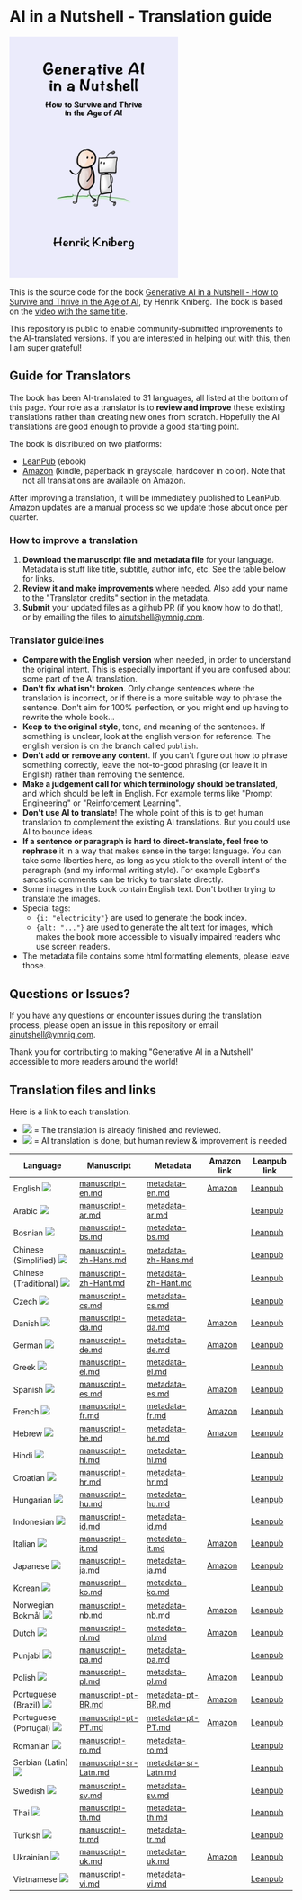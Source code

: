 # AI in a Nutshell - Translation guide

<img src="manuscript/resources/title_page.png" width="300" alt="Book Cover">

This is the source code for the book [Generative AI in a Nutshell - How to Survive and Thrive in the Age of AI](http://ymnig.ai/ainutshell), by Henrik Kniberg. The book is based on the [video with the same title](https://www.youtube.com/watch?v=2IK3DFHRFfw).

This repository is public to enable community-submitted improvements to the AI-translated versions. If you are interested in helping out with this, then I am super grateful!

## Guide for Translators

The book has been AI-translated to 31 languages, all listed at the bottom of this page. Your role as a translator is to **review and improve** these existing translations rather than creating new ones from scratch. Hopefully the AI translations are good enough to provide a good starting point.

The book is distributed on two platforms:

- [LeanPub](https://leanpub.com/ainutshell/) (ebook)
- [Amazon](https://www.amazon.com/Generative-AI-Nutshell-Survive-Thrive-ebook/dp/B0DSBFN12W/) (kindle, paperback in grayscale, hardcover in color). Note that not all translations are available on Amazon.

After improving a translation, it will be immediately published to LeanPub. Amazon updates are a manual process so we update those about once per quarter.

### How to improve a translation

1. **Download the manuscript file and metadata file** for your language. Metadata is stuff like title, subtitle, author info, etc. See the table below for links.
2. **Review it and make improvements** where needed. Also add your name to the "Translator credits" section in the metadata.
3. **Submit** your updated files as a github PR (if you know how to do that), or by emailing the files to ainutshell@ymnig.com.

### Translator guidelines

- **Compare with the English version** when needed, in order to understand the original intent. This is especially important if you are confused about some part of the AI translation.
- **Don't fix what isn't broken**. Only change sentences where the translation is incorrect, or if there is a more suitable way to phrase the sentence. Don't aim for 100% perfection, or you might end up having to rewrite the whole book...
- **Keep to the original style**, tone, and meaning of the sentences. If something is unclear, look at the english version for reference. The english version is on the branch called `publish`.
- **Don't add or remove any content**. If you can't figure out how to phrase something correctly, leave the not-to-good phrasing (or leave it in English) rather than removing the sentence.
- **Make a judgement call for which terminology should be translated**, and which should be left in English. For example terms like "Prompt Engineering" or "Reinforcement Learning".
- **Don't use AI to translate**! The whole point of this is to get human translation to complement the existing AI translations. But you could use AI to bounce ideas.
- **If a sentence or paragraph is hard to direct-translate, feel free to rephrase** it in a way that makes sense in the target language. You can take some liberties here, as long as you stick to the overall intent of the paragraph (and my informal writing style). For example Egbert's sarcastic comments can be tricky to translate directly.
- Some images in the book contain English text. Don't bother trying to translate the images.
- Special tags:
  - `{i: "electricity"}` are used to generate the book index.
  - `{alt: "..."}` are used to generate the alt text for images, which makes the book more accessible to visually impaired readers who use screen readers.
- The metadata file contains some html formatting elements, please leave those.

## Questions or Issues?

If you have any questions or encounter issues during the translation process, please open an issue in this repository or email ainutshell@ymnig.com.

Thank you for contributing to making "Generative AI in a Nutshell" accessible to more readers around the world!

## Translation files and links

Here is a link to each translation.

- ![](https://img.shields.io/badge/done-green) = The translation is already finished and reviewed.
- ![](https://img.shields.io/badge/todo-red) = AI translation is done, but human review & improvement is needed

| Language                                                         | Manuscript                                                | Metadata                                            | Amazon link                                                                           | Leanpub link                                      |
| ---------------------------------------------------------------- | --------------------------------------------------------- | --------------------------------------------------- | ------------------------------------------------------------------------------------- | ------------------------------------------------- |
| English ![](https://img.shields.io/badge/done-green)             | [manuscript-en.md](manuscript/manuscript-en.md)           | [metadata-en.md](metadata/metadata-en.md)           | [Amazon](https://www.amazon.com/Generative-AI-Nutshell-Survive-Thrive/dp/B0DTK6ZVWX/) | [Leanpub](https://leanpub.com/ainutshell)         |
| Arabic ![](https://img.shields.io/badge/todo-red)                | [manuscript-ar.md](manuscript/manuscript-ar.md)           | [metadata-ar.md](metadata/metadata-ar.md)           |                                                                                       | [Leanpub](https://leanpub.com/ainutshell-ar)      |
| Bosnian ![](https://img.shields.io/badge/todo-red)               | [manuscript-bs.md](manuscript/manuscript-bs.md)           | [metadata-bs.md](metadata/metadata-bs.md)           |                                                                                       | [Leanpub](https://leanpub.com/ainutshell-bs)      |
| Chinese (Simplified) ![](https://img.shields.io/badge/todo-red)  | [manuscript-zh-Hans.md](manuscript/manuscript-zh-Hans.md) | [metadata-zh-Hans.md](metadata/metadata-zh-Hans.md) |                                                                                       | [Leanpub](https://leanpub.com/ainutshell-zh-Hans) |
| Chinese (Traditional) ![](https://img.shields.io/badge/todo-red) | [manuscript-zh-Hant.md](manuscript/manuscript-zh-Hant.md) | [metadata-zh-Hant.md](metadata/metadata-zh-Hant.md) |                                                                                       | [Leanpub](https://leanpub.com/ainutshell-zh-Hant) |
| Czech ![](https://img.shields.io/badge/todo-red)                 | [manuscript-cs.md](manuscript/manuscript-cs.md)           | [metadata-cs.md](metadata/metadata-cs.md)           |                                                                                       | [Leanpub](https://leanpub.com/ainutshell-cs)      |
| Danish ![](https://img.shields.io/badge/todo-red)                | [manuscript-da.md](manuscript/manuscript-da.md)           | [metadata-da.md](metadata/metadata-da.md)           | [Amazon](https://www.amazon.de/dp/B0DWWVP5FM)                                         | [Leanpub](https://leanpub.com/ainutshell-da)      |
| German ![](https://img.shields.io/badge/todo-red)                | [manuscript-de.md](manuscript/manuscript-de.md)           | [metadata-de.md](metadata/metadata-de.md)           | [Amazon](https://www.amazon.de/dp/B0DW4G7D6V)                                         | [Leanpub](https://leanpub.com/ainutshell-de)      |
| Greek ![](https://img.shields.io/badge/todo-red)                 | [manuscript-el.md](manuscript/manuscript-el.md)           | [metadata-el.md](metadata/metadata-el.md)           |                                                                                       | [Leanpub](https://leanpub.com/ainutshell-el)      |
| Spanish ![](https://img.shields.io/badge/todo-red)               | [manuscript-es.md](manuscript/manuscript-es.md)           | [metadata-es.md](metadata/metadata-es.md)           | [Amazon](https://www.amazon.es/dp/B0DWLL4G7J)                                         | [Leanpub](https://leanpub.com/ainutshell-es)      |
| French ![](https://img.shields.io/badge/todo-red)                | [manuscript-fr.md](manuscript/manuscript-fr.md)           | [metadata-fr.md](metadata/metadata-fr.md)           | [Amazon](https://www.amazon.fr/dp/B0DWN1D7LD)                                         | [Leanpub](https://leanpub.com/ainutshell-fr)      |
| Hebrew ![](https://img.shields.io/badge/todo-red)                | [manuscript-he.md](manuscript/manuscript-he.md)           | [metadata-he.md](metadata/metadata-he.md)           | [Amazon](https://www.amazon.com/dp/B0DX681CTT)                                        | [Leanpub](https://leanpub.com/ainutshell-he)      |
| Hindi ![](https://img.shields.io/badge/todo-red)                 | [manuscript-hi.md](manuscript/manuscript-hi.md)           | [metadata-hi.md](metadata/metadata-hi.md)           |                                                                                       | [Leanpub](https://leanpub.com/ainutshell-hi)      |
| Croatian ![](https://img.shields.io/badge/todo-red)              | [manuscript-hr.md](manuscript/manuscript-hr.md)           | [metadata-hr.md](metadata/metadata-hr.md)           |                                                                                       | [Leanpub](https://leanpub.com/ainutshell-hr)      |
| Hungarian ![](https://img.shields.io/badge/todo-red)             | [manuscript-hu.md](manuscript/manuscript-hu.md)           | [metadata-hu.md](metadata/metadata-hu.md)           |                                                                                       | [Leanpub](https://leanpub.com/ainutshell-hu)      |
| Indonesian ![](https://img.shields.io/badge/todo-red)            | [manuscript-id.md](manuscript/manuscript-id.md)           | [metadata-id.md](metadata/metadata-id.md)           |                                                                                       | [Leanpub](https://leanpub.com/ainutshell-id)      |
| Italian ![](https://img.shields.io/badge/todo-red)               | [manuscript-it.md](manuscript/manuscript-it.md)           | [metadata-it.md](metadata/metadata-it.md)           | [Amazon](https://www.amazon.it/dp/B0DWZZ1WP7)                                         | [Leanpub](https://leanpub.com/ainutshell-it)      |
| Japanese ![](https://img.shields.io/badge/todo-red)              | [manuscript-ja.md](manuscript/manuscript-ja.md)           | [metadata-ja.md](metadata/metadata-ja.md)           | [Amazon](https://www.amazon.co.jp/dp/B0DX5FZKNX)                                      | [Leanpub](https://leanpub.com/ainutshell-ja)      |
| Korean ![](https://img.shields.io/badge/todo-red)                | [manuscript-ko.md](manuscript/manuscript-ko.md)           | [metadata-ko.md](metadata/metadata-ko.md)           |                                                                                       | [Leanpub](https://leanpub.com/ainutshell-ko)      |
| Norwegian Bokmål ![](https://img.shields.io/badge/todo-red)      | [manuscript-nb.md](manuscript/manuscript-nb.md)           | [metadata-nb.md](metadata/metadata-nb.md)           | [Amazon](https://www.amazon.de/dp/B0DXBG3DMF)                                         | [Leanpub](https://leanpub.com/ainutshell-nb)      |
| Dutch ![](https://img.shields.io/badge/todo-red)                 | [manuscript-nl.md](manuscript/manuscript-nl.md)           | [metadata-nl.md](metadata/metadata-nl.md)           | [Amazon](https://www.amazon.nl/dp/B0DWXRZH65)                                         | [Leanpub](https://leanpub.com/ainutshell-nl)      |
| Punjabi ![](https://img.shields.io/badge/todo-red)               | [manuscript-pa.md](manuscript/manuscript-pa.md)           | [metadata-pa.md](metadata/metadata-pa.md)           |                                                                                       | [Leanpub](https://leanpub.com/ainutshell-pa)      |
| Polish ![](https://img.shields.io/badge/todo-red)                | [manuscript-pl.md](manuscript/manuscript-pl.md)           | [metadata-pl.md](metadata/metadata-pl.md)           | [Amazon](https://www.amazon.pl/dp/B0DX2B4PVS)                                         | [Leanpub](https://leanpub.com/ainutshell-pl)      |
| Portuguese (Brazil) ![](https://img.shields.io/badge/todo-red)   | [manuscript-pt-BR.md](manuscript/manuscript-pt-BR.md)     | [metadata-pt-BR.md](metadata/metadata-pt-BR.md)     | [Amazon](https://www.amazon.com/dp/B0DWLMVHZ3)                                        | [Leanpub](https://leanpub.com/ainutshell-pt-BR)   |
| Portuguese (Portugal) ![](https://img.shields.io/badge/todo-red) | [manuscript-pt-PT.md](manuscript/manuscript-pt-PT.md)     | [metadata-pt-PT.md](metadata/metadata-pt-PT.md)     | [Amazon](https://www.amazon.es/dp/B0DWLQSS3R)                                         | [Leanpub](https://leanpub.com/ainutshell-pt-PT)   |
| Romanian ![](https://img.shields.io/badge/todo-red)              | [manuscript-ro.md](manuscript/manuscript-ro.md)           | [metadata-ro.md](metadata/metadata-ro.md)           |                                                                                       | [Leanpub](https://leanpub.com/ainutshell-ro)      |
| Serbian (Latin) ![](https://img.shields.io/badge/todo-red)       | [manuscript-sr-Latn.md](manuscript/manuscript-sr-Latn.md) | [metadata-sr-Latn.md](metadata/metadata-sr-Latn.md) |                                                                                       | [Leanpub](https://leanpub.com/ainutshell-sr-Latn) |
| Swedish ![](https://img.shields.io/badge/todo-red)               | [manuscript-sv.md](manuscript/manuscript-sv.md)           | [metadata-sv.md](metadata/metadata-sv.md)           |                                                                                       | [Leanpub](https://leanpub.com/ainutshell-sv)      |
| Thai ![](https://img.shields.io/badge/todo-red)                  | [manuscript-th.md](manuscript/manuscript-th.md)           | [metadata-th.md](metadata/metadata-th.md)           |                                                                                       | [Leanpub](https://leanpub.com/ainutshell-th)      |
| Turkish ![](https://img.shields.io/badge/todo-red)               | [manuscript-tr.md](manuscript/manuscript-tr.md)           | [metadata-tr.md](metadata/metadata-tr.md)           |                                                                                       | [Leanpub](https://leanpub.com/ainutshell-tr)      |
| Ukrainian ![](https://img.shields.io/badge/todo-red)             | [manuscript-uk.md](manuscript/manuscript-uk.md)           | [metadata-uk.md](metadata/metadata-uk.md)           | [Amazon](https://www.amazon.de/dp/B0DX2K51SS)                                         | [Leanpub](https://leanpub.com/ainutshell-uk)      |
| Vietnamese ![](https://img.shields.io/badge/todo-red)            | [manuscript-vi.md](manuscript/manuscript-vi.md)           | [metadata-vi.md](metadata/metadata-vi.md)           |                                                                                       | [Leanpub](https://leanpub.com/ainutshell-vi)      |
